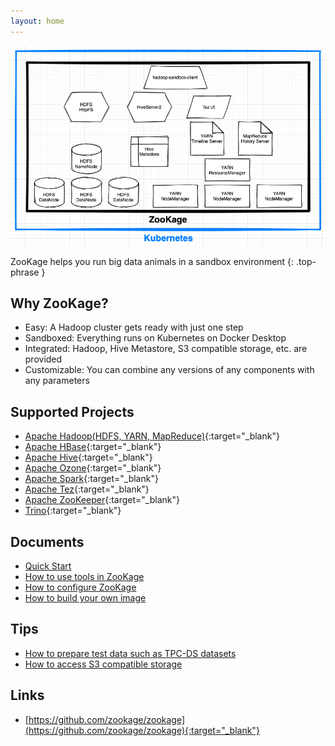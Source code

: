 ```yaml
---
layout: home
---
```


![ZooKage Home](/assets/images/zookage-home.png)

ZooKage helps you run big data animals in a sandbox environment
{: .top-phrase }

## Why ZooKage?

- Easy: A Hadoop cluster gets ready with just one step
- Sandboxed: Everything runs on Kubernetes on Docker Desktop
- Integrated: Hadoop, Hive Metastore, S3 compatible storage, etc. are provided
- Customizable: You can combine any versions of any components with any parameters

## Supported Projects

- [Apache Hadoop(HDFS, YARN, MapReduce)](https://hadoop.apache.org/){:target="_blank"}
- [Apache HBase](https://hbase.apache.org/){:target="_blank"}
- [Apache Hive](https://hive.apache.org/){:target="_blank"}
- [Apache Ozone](https://ozone.apache.org/){:target="_blank"}
- [Apache Spark](https://spark.apache.org/){:target="_blank"}
- [Apache Tez](https://tez.apache.org/){:target="_blank"}
- [Apache ZooKeeper](https://zookeeper.apache.org/){:target="_blank"}
- [Trino](https://trino.io/){:target="_blank"}

## Documents

- [Quick Start](/docs/quick-start)
- [How to use tools in ZooKage](/docs/tools)
- [How to configure ZooKage](/docs/configuration)
- [How to build your own image](/docs/build-image)

## Tips

- [How to prepare test data such as TPC-DS datasets](/docs/tips/test-data)
- [How to access S3 compatible storage](/docs/tips/s3)

## Links

- [https://github.com/zookage/zookage](https://github.com/zookage/zookage){:target="_blank"}
